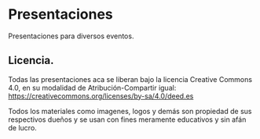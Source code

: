 # Presentaciones
Presentaciones para diversos eventos.

Licencia.
---------
Todas las presentaciones aca se liberan bajo la licencia Creative Commons 4.0, en su modalidad de
Atribución-Compartir igual:
https://creativecommons.org/licenses/by-sa/4.0/deed.es

Todos los materiales como imagenes, logos y demás son propiedad de sus respectivos dueños y se usan
con fines meramente educativos y sin afán de lucro.
